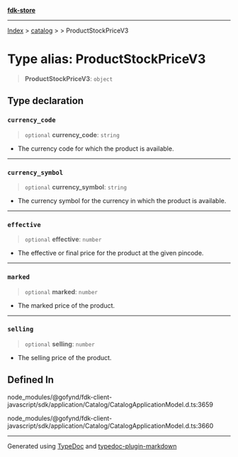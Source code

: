 [**fdk-store**](../../../README.md)
***

[Index](../../../API.md) > [catalog](../../README.md) > [<internal>](../README.md) > ProductStockPriceV3

# Type alias: ProductStockPriceV3

> **ProductStockPriceV3**: `object`

## Type declaration

### `currency_code`

> `optional` **currency\_code**: `string`

- The currency code for which the product
is available.

***

### `currency_symbol`

> `optional` **currency\_symbol**: `string`

- The currency symbol for the currency
in which the product is available.

***

### `effective`

> `optional` **effective**: `number`

- The effective or final price for the product
at the given pincode.

***

### `marked`

> `optional` **marked**: `number`

- The marked price of the product.

***

### `selling`

> `optional` **selling**: `number`

- The selling price of the product.

## Defined In

node\_modules/@gofynd/fdk-client-javascript/sdk/application/Catalog/CatalogApplicationModel.d.ts:3659

node\_modules/@gofynd/fdk-client-javascript/sdk/application/Catalog/CatalogApplicationModel.d.ts:3660

***
Generated using [TypeDoc](https://typedoc.org/) and [typedoc-plugin-markdown](https://www.npmjs.com/package/typedoc-plugin-markdown)
